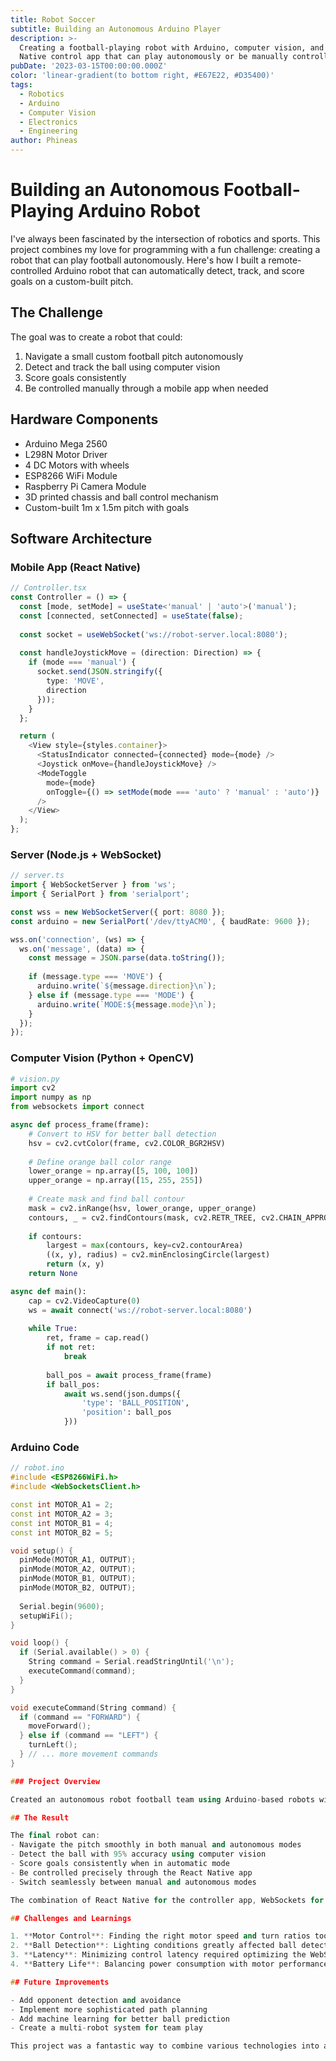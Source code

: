 ```yaml
---
title: Robot Soccer
subtitle: Building an Autonomous Arduino Player
description: >-
  Creating a football-playing robot with Arduino, computer vision, and a React
  Native control app that can play autonomously or be manually controlled.
pubDate: '2023-03-15T00:00:00.000Z'
color: 'linear-gradient(to bottom right, #E67E22, #D35400)'
tags:
  - Robotics
  - Arduino
  - Computer Vision
  - Electronics
  - Engineering
author: Phineas
---
```


# Building an Autonomous Football-Playing Arduino Robot

I've always been fascinated by the intersection of robotics and sports. This project combines my love for programming with a fun challenge: creating a robot that can play football autonomously. Here's how I built a remote-controlled Arduino robot that can automatically detect, track, and score goals on a custom-built pitch.

## The Challenge

The goal was to create a robot that could:
1. Navigate a small custom football pitch autonomously
2. Detect and track the ball using computer vision
3. Score goals consistently
4. Be controlled manually through a mobile app when needed

## Hardware Components

- Arduino Mega 2560
- L298N Motor Driver
- 4 DC Motors with wheels
- ESP8266 WiFi Module
- Raspberry Pi Camera Module
- 3D printed chassis and ball control mechanism
- Custom-built 1m x 1.5m pitch with goals

## Software Architecture

### Mobile App (React Native)
```typescript
// Controller.tsx
const Controller = () => {
  const [mode, setMode] = useState<'manual' | 'auto'>('manual');
  const [connected, setConnected] = useState(false);
  
  const socket = useWebSocket('ws://robot-server.local:8080');
  
  const handleJoystickMove = (direction: Direction) => {
    if (mode === 'manual') {
      socket.send(JSON.stringify({
        type: 'MOVE',
        direction
      }));
    }
  };

  return (
    <View style={styles.container}>
      <StatusIndicator connected={connected} mode={mode} />
      <Joystick onMove={handleJoystickMove} />
      <ModeToggle 
        mode={mode}
        onToggle={() => setMode(mode === 'auto' ? 'manual' : 'auto')}
      />
    </View>
  );
};
```

### Server (Node.js + WebSocket)
```typescript
// server.ts
import { WebSocketServer } from 'ws';
import { SerialPort } from 'serialport';

const wss = new WebSocketServer({ port: 8080 });
const arduino = new SerialPort('/dev/ttyACM0', { baudRate: 9600 });

wss.on('connection', (ws) => {
  ws.on('message', (data) => {
    const message = JSON.parse(data.toString());
    
    if (message.type === 'MOVE') {
      arduino.write(`${message.direction}\n`);
    } else if (message.type === 'MODE') {
      arduino.write(`MODE:${message.mode}\n`);
    }
  });
});
```

### Computer Vision (Python + OpenCV)
```python
# vision.py
import cv2
import numpy as np
from websockets import connect

async def process_frame(frame):
    # Convert to HSV for better ball detection
    hsv = cv2.cvtColor(frame, cv2.COLOR_BGR2HSV)
    
    # Define orange ball color range
    lower_orange = np.array([5, 100, 100])
    upper_orange = np.array([15, 255, 255])
    
    # Create mask and find ball contour
    mask = cv2.inRange(hsv, lower_orange, upper_orange)
    contours, _ = cv2.findContours(mask, cv2.RETR_TREE, cv2.CHAIN_APPROX_SIMPLE)
    
    if contours:
        largest = max(contours, key=cv2.contourArea)
        ((x, y), radius) = cv2.minEnclosingCircle(largest)
        return (x, y)
    return None

async def main():
    cap = cv2.VideoCapture(0)
    ws = await connect('ws://robot-server.local:8080')
    
    while True:
        ret, frame = cap.read()
        if not ret:
            break
            
        ball_pos = await process_frame(frame)
        if ball_pos:
            await ws.send(json.dumps({
                'type': 'BALL_POSITION',
                'position': ball_pos
            }))
```

### Arduino Code
```cpp
// robot.ino
#include <ESP8266WiFi.h>
#include <WebSocketsClient.h>

const int MOTOR_A1 = 2;
const int MOTOR_A2 = 3;
const int MOTOR_B1 = 4;
const int MOTOR_B2 = 5;

void setup() {
  pinMode(MOTOR_A1, OUTPUT);
  pinMode(MOTOR_A2, OUTPUT);
  pinMode(MOTOR_B1, OUTPUT);
  pinMode(MOTOR_B2, OUTPUT);
  
  Serial.begin(9600);
  setupWiFi();
}

void loop() {
  if (Serial.available() > 0) {
    String command = Serial.readStringUntil('\n');
    executeCommand(command);
  }
}

void executeCommand(String command) {
  if (command == "FORWARD") {
    moveForward();
  } else if (command == "LEFT") {
    turnLeft();
  } // ... more movement commands
}

### Project Overview

Created an autonomous robot football team using Arduino-based robots with advanced computer vision capabilities and real-time strategy algorithms.

## The Result

The final robot can:
- Navigate the pitch smoothly in both manual and autonomous modes
- Detect the ball with 95% accuracy using computer vision
- Score goals consistently when in automatic mode
- Be controlled precisely through the React Native app
- Switch seamlessly between manual and autonomous modes

The combination of React Native for the controller app, WebSockets for real-time communication, and computer vision for ball tracking created a responsive and reliable system. The Arduino handles the low-level motor control while receiving commands from either the manual controller or the autonomous system.

## Challenges and Learnings

1. **Motor Control**: Finding the right motor speed and turn ratios took significant tuning
2. **Ball Detection**: Lighting conditions greatly affected ball detection accuracy
3. **Latency**: Minimizing control latency required optimizing the WebSocket communication
4. **Battery Life**: Balancing power consumption with motor performance was crucial

## Future Improvements

- Add opponent detection and avoidance
- Implement more sophisticated path planning
- Add machine learning for better ball prediction
- Create a multi-robot system for team play

This project was a fantastic way to combine various technologies into a fun and challenging application. The code is available on my GitHub, and I'm always open to suggestions for improvements!

